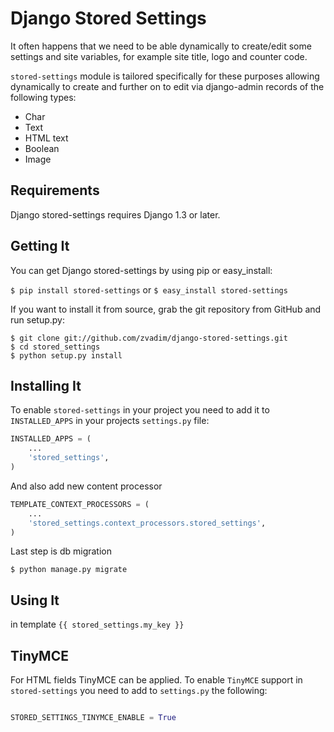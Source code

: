 Django Stored Settings
==================

It often happens that we need to be able dynamically to create/edit some settings and site variables, for example site title, logo and counter code.

`stored-settings` module is tailored specifically for these purposes allowing dynamically to create and further on to edit via django-admin records of the following types:

* Char
* Text
* HTML text
* Boolean
* Image



Requirements
------------

Django stored-settings requires Django 1.3 or later.

Getting It
-----------
You can get Django stored-settings by using pip or easy_install:

`$ pip install stored-settings`
or
`$ easy_install stored-settings`

If you want to install it from source, grab the git repository from GitHub and run setup.py:

```
$ git clone git://github.com/zvadim/django-stored-settings.git
$ cd stored_settings
$ python setup.py install
```

Installing It
------------

To enable `stored-settings` in your project you need to add it to `INSTALLED_APPS` in your projects `settings.py` file:


```python
INSTALLED_APPS = (
    ...
    'stored_settings',
)
```

And also add new content processor

```python
TEMPLATE_CONTEXT_PROCESSORS = (
    ...
    'stored_settings.context_processors.stored_settings',
)
```

Last step is db migration

```
$ python manage.py migrate 
```

Using It
---------

in template  `{{ stored_settings.my_key }}`

TinyMCE
-------

For HTML fields TinyMCE can be applied. To enable `TinyMCE` support in `stored-settings` you need to add to `settings.py` the following:

```python

STORED_SETTINGS_TINYMCE_ENABLE = True

```